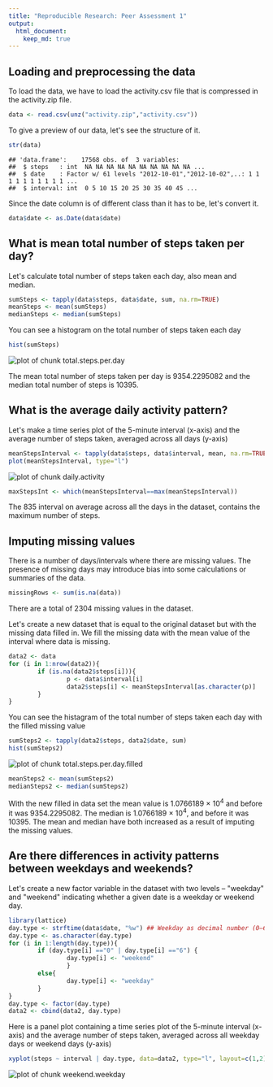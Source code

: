 ```yaml
---
title: "Reproducible Research: Peer Assessment 1"
output: 
  html_document:
    keep_md: true
---
```



## Loading and preprocessing the data

To load the data, we have to load the activity.csv file that is compressed in
the activity.zip file.


```r
data <- read.csv(unz("activity.zip","activity.csv"))
```

To give a preview of our data, let's see the structure of it.


```r
str(data)
```

```
## 'data.frame':	17568 obs. of  3 variables:
##  $ steps   : int  NA NA NA NA NA NA NA NA NA NA ...
##  $ date    : Factor w/ 61 levels "2012-10-01","2012-10-02",..: 1 1 1 1 1 1 1 1 1 1 ...
##  $ interval: int  0 5 10 15 20 25 30 35 40 45 ...
```

Since the date column is of different class than it has to be, let's convert it.


```r
data$date <- as.Date(data$date)
```

## What is mean total number of steps taken per day?

Let's calculate total number of steps taken each day, also mean and median.


```r
sumSteps <- tapply(data$steps, data$date, sum, na.rm=TRUE)
meanSteps <- mean(sumSteps)
medianSteps <- median(sumSteps)
```

You can see a histogram on the total number of steps taken each day


```r
hist(sumSteps)
```

![plot of chunk total.steps.per.day](figure/total.steps.per.day-1.png) 

The mean total number of steps taken per day is 9354.2295082 and the median total number of steps is 10395.

## What is the average daily activity pattern?

Let's make a time series plot of the 5-minute interval (x-axis) and the average number of steps taken, averaged across all days (y-axis)


```r
meanStepsInterval <- tapply(data$steps, data$interval, mean, na.rm=TRUE)
plot(meanStepsInterval, type="l")
```

![plot of chunk daily.activity](figure/daily.activity-1.png) 

```r
maxStepsInt <- which(meanStepsInterval==max(meanStepsInterval))
```

The 835 interval on average across all the days in the dataset, contains the maximum number of steps.

## Imputing missing values

There is a number of days/intervals where there are missing values. The presence of missing days may introduce bias into some calculations or summaries of the data.  


```r
missingRows <- sum(is.na(data))
```

There are a total of 2304 missing values in the dataset.

Let's create a new dataset that is equal to the original dataset but with the missing data filled in. We fill the missing data with the mean value of the interval where data is missing.


```r
data2 <- data
for (i in 1:nrow(data2)){
        if (is.na(data2$steps[i])){
                p <- data$interval[i]
                data2$steps[i] <- meanStepsInterval[as.character(p)]
        }
}
```

You can see the histagram of the total number of steps taken each day with the filled missing value


```r
sumSteps2 <- tapply(data2$steps, data2$date, sum)
hist(sumSteps2)
```

![plot of chunk total.steps.per.day.filled](figure/total.steps.per.day.filled-1.png) 

```r
meanSteps2 <- mean(sumSteps2)
medianSteps2 <- median(sumSteps2)
```

With the new filled in data set the mean value is 1.0766189 &times; 10<sup>4</sup> and before it was 9354.2295082. The median is 1.0766189 &times; 10<sup>4</sup>, and before it was 10395. The mean and median have both increased as a result of imputing the missing values.

## Are there differences in activity patterns between weekdays and weekends?

Let's create a new factor variable in the dataset with two levels – "weekday" and "weekend" indicating whether a given date is a weekday or weekend day.


```r
library(lattice)
day.type <- strftime(data$date, "%w") ## Weekday as decimal number (0–6, Sunday is 0)
day.type <- as.character(day.type)
for (i in 1:length(day.type)){
        if (day.type[i] =="0" | day.type[i] =="6") {
                day.type[i] <- "weekend"
                }
        else{
                day.type[i] <- "weekday"                
        } 
}
day.type <- factor(day.type)
data2 <- cbind(data2, day.type)
```

Here is a panel plot containing a time series plot of the 5-minute interval (x-axis) and the average number of steps taken, averaged across all weekday days or weekend days (y-axis)


```r
xyplot(steps ~ interval | day.type, data=data2, type="l", layout=c(1,2))
```

![plot of chunk weekend.weekday](figure/weekend.weekday-1.png) 
